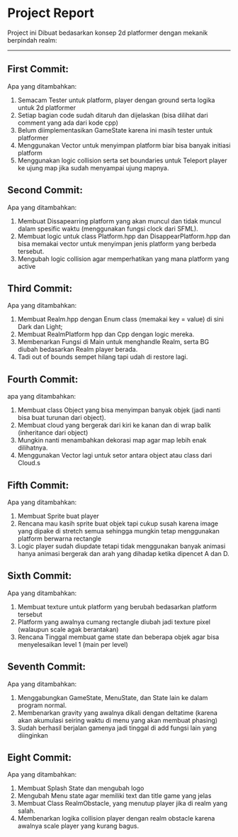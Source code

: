 # Project Report

Project ini Dibuat bedasarkan konsep 2d platformer dengan mekanik berpindah realm:
<hr>

## First Commit:
Apa yang ditambahkan:
1. Semacam Tester untuk platform, player dengan ground serta logika untuk 2d platformer
2. Setiap bagian code sudah ditaruh dan dijelaskan (bisa dilihat dari comment yang ada dari kode cpp)
3. Belum diimplementasikan GameState karena ini masih tester untuk platformer
4. Menggunakan Vector untuk menyimpan platform biar bisa banyak initiasi platform
5. Menggunakan logic collision serta set boundaries untuk Teleport player ke ujung map jika sudah menyampai ujung mapnya.

## Second Commit:
Apa yang ditambahkan:
1. Membuat Dissapearring platform yang akan muncul dan tidak muncul dalam spesific waktu (menggunakan fungsi clock dari SFML).
2. Membuat logic untuk class Platform.hpp dan DisappearPlatform.hpp dan bisa memakai vector untuk menyimpan jenis platform yang berbeda tersebut.
3. Mengubah logic collision agar memperhatikan yang mana platform yang active

## Third Commit:
Apa yang ditambahkan:
1. Membuat Realm.hpp dengan Enum class (memakai key = value) di sini Dark dan Light;
2. Membuat RealmPlatform hpp dan Cpp dengan logic mereka.
3. Membenarkan Fungsi di Main untuk menghandle Realm, serta BG diubah bedasarkan Realm player berada. 
4. Tadi out of bounds sempet hilang tapi udah di restore lagi.

## Fourth Commit:
apa yang ditambahkan:
1. Membuat class Object yang bisa menyimpan banyak objek (jadi nanti bisa buat turunan dari object).
2. Membuat cloud yang bergerak dari kiri ke kanan dan di wrap balik (inheritance dari object)
3. Mungkin nanti menambahkan dekorasi map agar map lebih enak dilihatnya.
4. Menggunakan Vector lagi untuk setor antara object atau class dari Cloud.s

## Fifth Commit:
Apa yang ditambahkan:
1. Membuat Sprite buat player
2. Rencana mau kasih sprite buat objek tapi cukup susah karena image yang dipake di stretch semua sehingga mungkin tetap menggunakan platform berwarna rectangle
3. Logic player sudah diupdate tetapi tidak menggunakan banyak animasi hanya animasi bergerak dan arah yang dihadap ketika dipencet A dan D.


## Sixth Commit:
Apa yang ditambahkan:
1. Membuat texture untuk platform yang berubah bedasarkan platform tersebut
2. Platform yang awalnya cumang rectangle diubah jadi texture pixel (walaupun scale agak berantakan)
3. Rencana Tinggal membuat game state dan beberapa objek agar bisa menyelesaikan level 1 (main per level)

## Seventh Commit:
Apa yang ditambahkan:
1. Menggabungkan GameState, MenuState, dan State lain ke dalam program normal.
2. Membenarkan gravity yang awalnya dikali dengan deltatime (karena akan akumulasi seiring waktu di menu yang akan membuat phasing)
3. Sudah berhasil berjalan gamenya jadi tinggal di add fungsi lain yang diinginkan

## Eight Commit:
Apa yang ditambahkan:
1. Membuat Splash State dan mengubah logo 
2. Mengubah Menu state agar memiliki text dan title game yang jelas
3. Membuat Class RealmObstacle, yang menutup player jika di realm yang salah.
4. Membenarkan logika collision player dengan realm obstacle karena awalnya scale player yang kurang bagus.